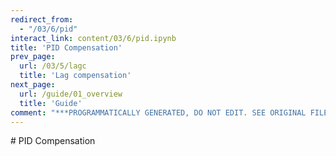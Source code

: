 ```yaml
---
redirect_from:
  - "/03/6/pid"
interact_link: content/03/6/pid.ipynb
title: 'PID Compensation'
prev_page:
  url: /03/5/lagc
  title: 'Lag compensation'
next_page:
  url: /guide/01_overview
  title: 'Guide'
comment: "***PROGRAMMATICALLY GENERATED, DO NOT EDIT. SEE ORIGINAL FILES IN /content***"
---
```


# PID Compensation
